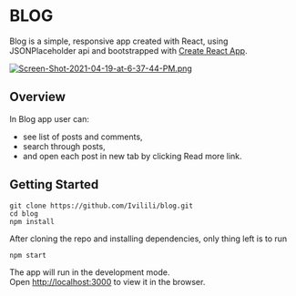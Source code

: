# BLOG 

Blog is a simple, responsive app created with React, using JSONPlaceholder api  and bootstrapped with [Create React App](https://github.com/facebook/create-react-app).

[![Screen-Shot-2021-04-19-at-6-37-44-PM.png](https://i.postimg.cc/SsFHnxJs/Screen-Shot-2021-04-19-at-6-37-44-PM.png)](https://postimg.cc/Jyxpgm3V)

## Overview

In Blog app user can:
* see list of posts and comments, 
* search through posts,
* and open each post in new tab by clicking Read more link.

## Getting Started

```
git clone https://github.com/Ivilili/blog.git
cd blog
npm install
```
After cloning the repo and installing dependencies, only thing left is to run 

```npm start ```

The app will run in the development mode.<br>
Open [http://localhost:3000](http://localhost:3000) to view it in the browser.
